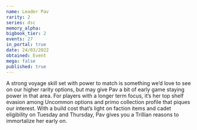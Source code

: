 ```yaml
---
name: Leader Pav
rarity: 2
series: dsc
memory_alpha:
bigbook_tier: 2
events: 27
in_portal: true
date: 24/03/2022
obtained: Event
mega: false
published: true
---
```


A strong voyage skill set with power to match is something we’d love to see on our higher rarity options, but may give Pav a bit of early game staying power in that area. For players with a longer term focus, it’s her top shelf evasion among Uncommon options and primo collection profile that piques our interest. With a build cost that’s light on faction items and cadet eligibility on Tuesday and Thursday, Pav gives you a Trillian reasons to immortalize her early on.
